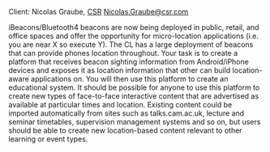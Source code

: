 Client: Nicolas Graube, [CSR](CSR "wikilink") <Nicolas.Graube@csr.com>

iBeacons/Bluetooth4 beacons are now being deployed in public, retail,
and office spaces and offer the opportunity for micro-location
applications (i.e. you are near X so execute Y). The CL has a large
deployment of beacons that can provide phones location throughout. Your
task is to create a platform that receives beacon sighting information
from Android/iPhone devices and exposes it as location information that
other can build location-aware applications on. You will then use this
platform to create an educational system. It should be possible for
anyone to use this platform to create new types of face-to-face
interactive content that are advertised as available at particular times
and location. Existing content could be imported automatically from
sites such as talks.cam.ac.uk, lecture and seminar timetables,
supervision management systems and so on, but users should be able to
create new location-based content relevant to other learning or event
types.